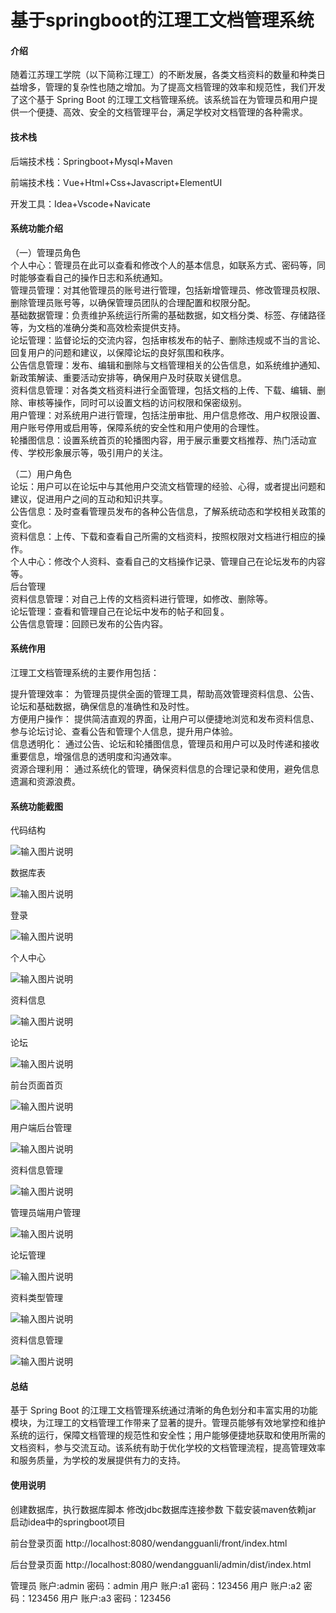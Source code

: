 # 基于springboot的江理工文档管理系统

#### 介绍

随着江苏理工学院（以下简称江理工）的不断发展，各类文档资料的数量和种类日益增多，管理的复杂性也随之增加。为了提高文档管理的效率和规范性，我们开发了这个基于 Spring Boot 的江理工文档管理系统。该系统旨在为管理员和用户提供一个便捷、高效、安全的文档管理平台，满足学校对文档管理的各种需求。

#### 技术栈

后端技术栈：Springboot+Mysql+Maven

前端技术栈：Vue+Html+Css+Javascript+ElementUI

开发工具：Idea+Vscode+Navicate

#### 系统功能介绍

（一）管理员角色  
个人中心：管理员在此可以查看和修改个人的基本信息，如联系方式、密码等，同时能够查看自己的操作日志和系统通知。  
管理员管理：对其他管理员的账号进行管理，包括新增管理员、修改管理员权限、删除管理员账号等，以确保管理员团队的合理配置和权限分配。  
基础数据管理：负责维护系统运行所需的基础数据，如文档分类、标签、存储路径等，为文档的准确分类和高效检索提供支持。  
论坛管理：监督论坛的交流内容，包括审核发布的帖子、删除违规或不当的言论、回复用户的问题和建议，以保障论坛的良好氛围和秩序。  
公告信息管理：发布、编辑和删除与文档管理相关的公告信息，如系统维护通知、新政策解读、重要活动安排等，确保用户及时获取关键信息。  
资料信息管理：对各类文档资料进行全面管理，包括文档的上传、下载、编辑、删除、审核等操作，同时可以设置文档的访问权限和保密级别。  
用户管理：对系统用户进行管理，包括注册审批、用户信息修改、用户权限设置、用户账号停用或启用等，保障系统的安全性和用户使用的合理性。  
轮播图信息：设置系统首页的轮播图内容，用于展示重要文档推荐、热门活动宣传、学校形象展示等，吸引用户的关注。  

（二）用户角色   
论坛：用户可以在论坛中与其他用户交流文档管理的经验、心得，或者提出问题和建议，促进用户之间的互动和知识共享。  
公告信息：及时查看管理员发布的各种公告信息，了解系统动态和学校相关政策的变化。  
资料信息：上传、下载和查看自己所需的文档资料，按照权限对文档进行相应的操作。  
个人中心：修改个人资料、查看自己的文档操作记录、管理自己在论坛发布的内容等。  
后台管理  
资料信息管理：对自己上传的文档资料进行管理，如修改、删除等。  
论坛管理：查看和管理自己在论坛中发布的帖子和回复。  
公告信息管理：回顾已发布的公告内容。  

#### 系统作用

江理工文档管理系统的主要作用包括：  

提升管理效率： 为管理员提供全面的管理工具，帮助高效管理资料信息、公告、论坛和基础数据，确保信息的准确性和及时性。  
方便用户操作： 提供简洁直观的界面，让用户可以便捷地浏览和发布资料信息、参与论坛讨论、查看公告和管理个人信息，提升用户体验。  
信息透明化： 通过公告、论坛和轮播图信息，管理员和用户可以及时传递和接收重要信息，增强信息的透明度和沟通效率。  
资源合理利用： 通过系统化的管理，确保资料信息的合理记录和使用，避免信息遗漏和资源浪费。  

#### 系统功能截图

代码结构

![输入图片说明](images/32198e90e4bd0a14f9851758e5b1321.png)

数据库表

![输入图片说明](images/dccbd4b12d9bfa13eef58b5d0bd7adb.png)

登录

![输入图片说明](images/ee1e7b3bda5c2bb0928afac939ed1cd.png)

个人中心

![输入图片说明](images/d967140f2ab93c32e51f12cb2ba43c4.png)

资料信息

![输入图片说明](images/82d4816ed7990313745c46279fc8e8d.png)

论坛

![输入图片说明](images/9ed00afd697a9127101be17336076a8.png)

前台页面首页

![输入图片说明](images/2d184fc705d9f8391ecfc1ba48f3cf1.png)

用户端后台管理

![输入图片说明](images/0648480f02ad1b012fb33a213db4877.png)

资料信息管理

![输入图片说明](images/3683454ca1b022f8bf1b4eee59301cf.png)

管理员端用户管理

![输入图片说明](images/a0187c8710af706352ce46b25388141.png)

论坛管理

![输入图片说明](images/af5518a3ddf34b1b3b7b32a7ab024e1.png)

资料类型管理

![输入图片说明](images/5828edd8994c80d28e4c783baf4d478.png)

资料信息管理

![输入图片说明](images/c85efd027e76fe9877b073486e94844.png)

#### 总结

基于 Spring Boot 的江理工文档管理系统通过清晰的角色划分和丰富实用的功能模块，为江理工的文档管理工作带来了显著的提升。管理员能够有效地掌控和维护系统的运行，保障文档管理的规范性和安全性；用户能够便捷地获取和使用所需的文档资料，参与交流互动。该系统有助于优化学校的文档管理流程，提高管理效率和服务质量，为学校的发展提供有力的支持。

#### 使用说明

创建数据库，执行数据库脚本 修改jdbc数据库连接参数 下载安装maven依赖jar 启动idea中的springboot项目

前台登录页面
http://localhost:8080/wendangguanli/front/index.html

后台登录页面
http://localhost:8080/wendangguanli/admin/dist/index.html

管理员			账户:admin 	密码：admin
用户				账户:a1 		密码：123456
用户				账户:a2 		密码：123456
用户				账户:a3 		密码：123456